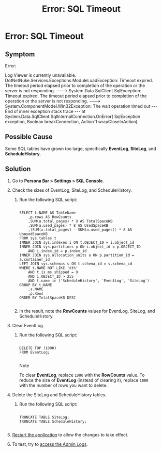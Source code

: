 ﻿---
uid: ts-error-sql-timeout
topic: ts-error-sql-timeout
locale: en
title: "Error: SQL Timeout"
dnneditions: DNN Platform,Evoq Content,Evoq Engage
dnnversion: 09.02.00
parent-topic: administrators-troubleshooting-overview
related-topics: ts-how-to-increase-max-upload-file-size,ts-error-login-ip-filtering-is-currently-disabled,ts-error-another-user-has-taken-action-on-the-page,ts-error-unknown-server-tag-DNNComboBox,ts-error-could-not-load-awssdk,ts-error-argumentnullexception-after-move-upgrade,ts-install-missing-resources,ts-mixed-content-ssl,ts-broken-profile-image,ts-page-remains-in-draft,ts-unable-to-remove-page-redirect-urls,ts-site-theme-not-loading,ts-incomplete-content-localization,ts-missing-persona-bar
---

# Error: SQL Timeout

## Symptom

Error:

Log Viewer is currently unavailable. DotNetNuke.Services.Exceptions.ModuleLoadException: Timeout expired. The timeout period elapsed prior to completion of the operation or the server is not responding. ---> System.Data.SqlClient.SqlException: Timeout expired. The timeout period elapsed prior to completion of the operation or the server is not responding. ---> System.ComponentModel.Win32Exception: The wait operation timed out --- End of inner exception stack trace --- at System.Data.SqlClient.SqlInternalConnection.OnError( SqlException exception, Boolean breakConnection, Action`1 wrapCloseInAction)

## Possible Cause

Some SQL tables have grown too large, specifically **EventLog, SiteLog**, and **ScheduleHistory**.

## Solution

1.  Go to **Persona Bar \> Settings \> SQL Console**.
2.  Check the sizes of EventLog, SiteLog, and ScheduleHistory.
    1.  Run the following SQL script:
        
        ```
        
        SELECT t.NAME AS TableName
        	,p.rows AS RowCounts
        	,SUM(a.total_pages) * 8 AS TotalSpaceKB
        	,SUM(a.used_pages) * 8 AS UsedSpaceKB
        	,(SUM(a.total_pages) - SUM(a.used_pages)) * 8 AS UnusedSpaceKB
        FROM sys.tables t
        INNER JOIN sys.indexes i ON t.OBJECT_ID = i.object_id
        INNER JOIN sys.partitions p ON i.object_id = p.OBJECT_ID
        	AND i.index_id = p.index_id
        INNER JOIN sys.allocation_units a ON p.partition_id = a.container_id
        LEFT JOIN sys.schemas s ON t.schema_id = s.schema_id
        WHERE t.NAME NOT LIKE 'dt%'
        	AND t.is_ms_shipped = 0
        	AND i.OBJECT_ID > 255
        	AND t.name in ('ScheduleHistory', 'EventLog', 'SiteLog')
        GROUP BY t.NAME
        	,s.NAME
        	,p.Rows
        ORDER BY TotalSpaceKB DESC
                                            
        ```
        
    2.  In the result, note the **RowCounts** values for EventLog, SiteLog, and ScheduleHistory.
3.  Clear EventLog.
    1.  Run the following SQL script:
        
        ```
        
        DELETE TOP (1000)
        FROM EventLog;
                                            
        ```
        
        > [!NOTE]
        > To clear **EventLog**, replace `1000` with the **RowCounts** value. To reduce the size of **EventLog** (instead of clearing it), replace `1000` with the number of rows you want to delete.
        
4.  Delete the SiteLog and ScheduleHistory tables.
    1.  Run the following SQL script:
        
        ```
        
        TRUNCATE TABLE SiteLog;
        TRUNCATE TABLE ScheduleHistory;
                                            
        ```
        
5.  [Restart the application](xref:restart-application) to allow the changes to take effect.
6.  To test, try to [access the Admin Logs](xref:view-site-logs).
